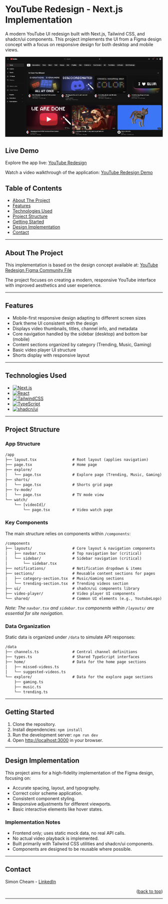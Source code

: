 # YouTube Redesign - Next.js Implementation

A modern YouTube UI redesign built with Next.js, Tailwind CSS, and shadcn/ui components. This project implements the UI from a Figma design concept with a focus on responsive design for both desktop and mobile views.

[![Product Screenshot][product-screenshot]](https://youtube-redesign-3fph.vercel.app/)

## Live Demo

Explore the app live: [YouTube Redesign](https://youtube-redesign-3fph.vercel.app/)

Watch a video walkthrough of the application:
[YouTube Redesign Demo](https://www.loom.com/share/6a9cda64cc2744ccad8ce0f66209c34f?sid=6bbf0aee-547e-4bb1-8abd-03c7cea936cd)

<a id="readme-top"></a>

## Table of Contents

- [About The Project](#about-the-project)
- [Features](#features)
- [Technologies Used](#technologies-used)
- [Project Structure](#project-structure)
- [Getting Started](#getting-started)
- [Design Implementation](#design-implementation)
- [Contact](#contact)

---

## About The Project

This implementation is based on the design concept available at:
[YouTube Redesign Figma Community File](https://www.figma.com/community/file/1450380484645543336)

The project focuses on creating a modern, responsive YouTube interface with improved aesthetics and user experience.

---

## Features

- Mobile-first responsive design adapting to different screen sizes
- Dark theme UI consistent with the design
- Displays video thumbnails, titles, channel info, and metadata
- Core navigation handled by the sidebar (desktop) and bottom bar (mobile)
- Content sections organized by category (Trending, Music, Gaming)
- Basic video player UI structure
- Shorts display with responsive layout

---

## Technologies Used

- [![Next.js][Next.js]][Next-url]
- [![React][React.js]][React-url]
- [![TailwindCSS][TailwindCSS]][TailwindCSS-url]
- [![TypeScript][TypeScript]][TypeScript-url]
- [![shadcn/ui][Shadcn]][Shadcn-url]

---

## Project Structure

### App Structure

```
/app
├── layout.tsx                # Root layout (applies navigation)
├── page.tsx                  # Home page
├── explore/
│   └── page.tsx              # Explore page (Trending, Music, Gaming)
├── shorts/
│   └── page.tsx              # Shorts grid page
├── tv-mode/
│   └── page.tsx              # TV mode view
└── watch/
    └── [videoId]/
        └── page.tsx          # Video watch page
```

### Key Components

The main structure relies on components within `/components`:

```plaintext
/components
├── layouts/                  # Core layout & navigation components
│   ├── navbar.tsx            # Top navigation bar (critical)
│   └── sidebar/              # Sidebar navigation (critical)
│       └── sidebar.tsx
├── notifications/            # Notification dropdown & items
├── sections/                 # Reusable content sections for pages
│   ├── category-section.tsx  # Music/Gaming sections
│   └── trending-section.tsx  # Trending videos section
├── ui/                       # shadcn/ui components library
├── video-player/             # Video player UI components
└── shared/                   # Common UI elements (e.g., YoutubeLogo)
```

_Note: The `navbar.tsx` and `sidebar.tsx` components within `/layouts/` are essential for site navigation._

### Data Organization

Static data is organized under `/data` to simulate API responses:

```plaintext
/data
├── channels.ts               # Central channel definitions
├── types.ts                  # Shared TypeScript interfaces
├── home/                     # Data for the home page sections
│   ├── missed-videos.ts
│   └── suggested-videos.ts
└── explore/                  # Data for the explore page sections
    ├── gaming.ts
    ├── music.ts
    └── trending.ts
```

---

## Getting Started

1. Clone the repository.
2. Install dependencies: `npm install`
3. Run the development server: `npm run dev`
4. Open [http://localhost:3000](http://localhost:3000) in your browser.

---

## Design Implementation

This project aims for a high-fidelity implementation of the Figma design, focusing on:

- Accurate spacing, layout, and typography.
- Correct color scheme application.
- Consistent component styling.
- Responsive adjustments for different viewports.
- Basic interactive elements like hover states.

### Implementation Notes

- Frontend only; uses static mock data, no real API calls.
- No actual video playback is implemented.
- Built primarily with Tailwind CSS utilities and shadcn/ui components.
- Components are designed to be reusable where possible.

---

## Contact

Simon Cheam - [LinkedIn][linkedin-url]

<p align="right">(<a href="#readme-top">back to top</a>)</p>

---

<!-- MARKDOWN LINKS & IMAGES -->

[product-screenshot]: /public/images/youtube-redesign-thumbnail.png
[Next.js]: https://img.shields.io/badge/next.js-000000?style=for-the-badge&logo=nextdotjs&logoColor=white
[Next-url]: https://nextjs.org/
[React.js]: https://img.shields.io/badge/React-20232A?style=for-the-badge&logo=react&logoColor=61DAFB
[React-url]: https://reactjs.org/
[TailwindCSS]: https://img.shields.io/badge/TailwindCSS-38B2AC?style=for-the-badge&logo=tailwindcss&logoColor=white
[TailwindCSS-url]: https://tailwindcss.com/
[TypeScript]: https://img.shields.io/badge/TypeScript-3178C6?style=for-the-badge&logo=typescript&logoColor=white
[TypeScript-url]: https://www.typescriptlang.org/
[Shadcn]: https://img.shields.io/badge/shadcn/ui-000000?style=for-the-badge&logo=shadcnui&logoColor=white
[Shadcn-url]: https://ui.shadcn.com/
[linkedin-url]: https://www.linkedin.com/in/simoncheam/

```


```
